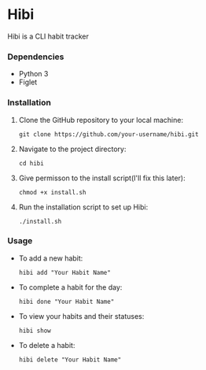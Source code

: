# Hibi

Hibi is a CLI habit tracker

### Dependencies

- Python 3
- Figlet 

### Installation

1. Clone the GitHub repository to your local machine:

    ```shell
    git clone https://github.com/your-username/hibi.git
    ```

2. Navigate to the project directory:

    ```
    cd hibi
    ```

3. Give permisson to the install script(I'll fix this later):

    ```
    chmod +x install.sh
    ```

4. Run the installation script to set up Hibi:

    ```
    ./install.sh
    ```

### Usage

- To add a new habit:

    ```
    hibi add "Your Habit Name"
    ```

- To complete a habit for the day:

    ```
    hibi done "Your Habit Name"
    ```

- To view your habits and their statuses:

    ```
    hibi show
    ```

- To delete a habit:

    ```
    hibi delete "Your Habit Name"
    ```
